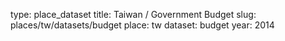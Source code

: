 type: place_dataset
title: Taiwan / Government Budget
slug: places/tw/datasets/budget
place: tw
dataset: budget
year: 2014
